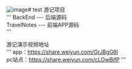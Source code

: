 ![image](https://github.com/user-attachments/assets/1556b529-776e-4879-b469-fd0435c34af8)# test
游记项目  
'''
BackEnd       ---  后端源码  
TravelNotes   ---  前端APP源码  
'''

游记演示视频地址  
'''
app：https://share.weiyun.com/GrJBgG6l  
pc站点：https://share.weiyun.com/cLOwBifP 
'''
